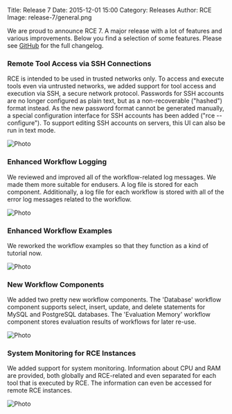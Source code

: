 Title: Release 7 
Date: 2015-12-01 15:00
Category: Releases
Author: RCE
Image: release-7/general.png

We are proud to announce RCE 7. A major release with a lot of features and various improvements. Below you find a selection of some features. Please see [GitHub](https://github.com/rcenvironment/rce/wiki/Changelog:-7.x.x-Releases) for the full changelog.

### Remote Tool Access via SSH Connections

RCE is intended to be used in trusted networks only. To access and execute tools even via untrusted networks, we added support for tool access and execution via SSH, a secure network protocol. Passwords for SSH accounts are no longer configured as plain text, but as a non-recoverable ("hashed") format instead. As the new password format cannot be generated manually, a special configuration interface for SSH accounts has been added ("rce --configure"). To support editing SSH accounts on servers, this UI can also be run in text mode.

![Photo]({attach}images/release-7/ConfigConsole.png)


### Enhanced Workflow Logging

We reviewed and improved all of the workflow-related log messages. We made them more suitable for endusers. A log file is stored for each component. Additionally, a log file for each workflow is stored with all of the error log messages related to the workflow. 

![Photo]({attach}images/release-7/workflow_logging.png)

### Enhanced Workflow Examples

We reworked the workflow examples so that they function as a kind of tutorial now.

![Photo]({attach}images/release-7/workflow_examples.png)

### New Workflow Components

We added two pretty new workflow components. The 'Database' workflow component supports select, insert, update, and delete statements for MySQL and PostgreSQL databases. The 'Evaluation Memory' workflow component stores evaluation results of workflows for later re-use.

![Photo]({attach}images/release-7/new_workflow_components.png)

### System Monitoring for RCE Instances

We added support for system monitoring. Information about CPU and RAM are provided, both globally and RCE-related and even separated for each tool that is executed by RCE. The information can even be accessed for remote RCE instances.

![Photo]({attach}images/release-7/system_monitoring_and_ssh.png)

